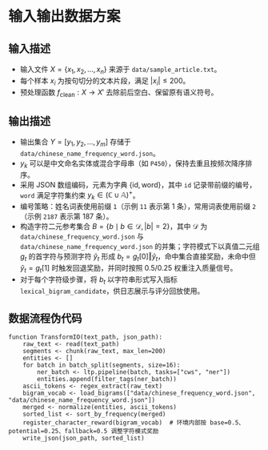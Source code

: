 # 输入输出数据方案

## 输入描述
- 输入文件 $X = \{x_1, x_2, \dots, x_n\}$ 来源于 `data/sample_article.txt`。
- 每个样本 $x_i$ 为按句切分的文本片段，满足 $|x_i| \leq 200$。
- 预处理函数 $f_{\text{clean}}: X \rightarrow X'$ 去除前后空白、保留原有语义符号。

## 输出描述
- 输出集合 $Y = [y_1, y_2, \dots, y_m]$ 存储于 `data/chinese_name_frequency_word.json`。
- $y_k$ 可以是中文命名实体或混合字母串（如 `P450`），保持去重且按频次降序排序。
- 采用 JSON 数组编码，元素为字典 $\{\text{id}, \text{word}\}$，其中 `id` 记录带前缀的编号，`word` 满足字符集约束 $y_k \in (\mathbb{C} \cup \mathbb{A})^+$。
- 编号策略：姓名词表使用前缀 `1`（示例 `11` 表示第 1 条），常用词表使用前缀 `2`（示例 `2187` 表示第 187 条）。
- 构造字符二元参考集合 $B = \{ b \mid b \in \mathcal{D}, |b|=2 \}$，其中 $\mathcal{D}$ 为 `data/chinese_frequency_word.json` 与 `data/chinese_name_frequency_word.json` 的并集；字符模式下以真值二元组 $g_t$ 的首字符与预测字符 $\hat{y}_t$ 形成 $b_t = g_t[0] \Vert \hat{y}_t$，命中集合直接奖励，未命中但 $\hat{y}_t = g_t[1]$ 时触发回退奖励，并同时按照 $0.5/0.25$ 权重注入质量信号。
- 对于每个字符级步骤，将 $b_t$ 以字符串形式写入指标 `lexical_bigram_candidate`，供日志展示与评分回放使用。

## 数据流程伪代码
```pseudo
function TransformIO(text_path, json_path):
    raw_text <- read(text_path)
    segments <- chunk(raw_text, max_len=200)
    entities <- []
    for batch in batch_split(segments, size=16):
        ner_batch <- ltp.pipeline(batch, tasks=["cws", "ner"])
        entities.append(filter_tags(ner_batch))
    ascii_tokens <- regex_extract(raw_text)
    bigram_vocab <- load_bigrams(["data/chinese_frequency_word.json", "data/chinese_name_frequency_word.json"])
    merged <- normalize(entities, ascii_tokens)
    sorted_list <- sort_by_frequency(merged)
    register_character_reward(bigram_vocab)  # 环境内部按 base=0.5、potential=0.25、fallback=0.5 调整字符模式奖励
    write_json(json_path, sorted_list)
```
